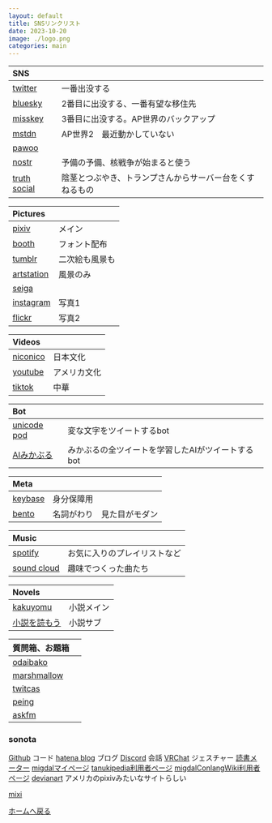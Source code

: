```yaml
---
layout: default
title: SNSリンクリスト
date: 2023-10-20
image: ./logo.png
categories: main
---
```



|SNS||
|:--|:--|
|[twitter](https://twitter.com/Mikanixonable)|一番出没する|
|[bluesky](https://bsky.app/profile/mikanixonable.bsky.social)|2番目に出没する、一番有望な移住先|
|[misskey](https://misskey.io/@Mikanixonable)|3番目に出没する。AP世界のバックアップ|
|[mstdn](https://mstdn.jp/@Mikanixonable)|AP世界2　最近動かしていない|
|[pawoo](https://pawoo.net/@hexagonalpod)||
|[nostr](https://iris.to/npub15m0s2qs5580f342d9endsuu464g974tmc7fqpdxdqt35zx9tqw9s6hy98w)|予備の予備、核戦争が始まると使う|
|[truth social](https://truthsocial.com/@mikanixonable)|陰茎とつぶやき、トランプさんからサーバー台をくすねるもの|

|Pictures||
|:--|:--|
|[pixiv](https://www.pixiv.net/users/20149051/illustrations)|メイン|
|[booth](https://mikanixonable.booth.pm/)|フォント配布|
|[tumblr](https://mikanixonable.tumblr.com/)|二次絵も風景も|
|[artstation](https://www.artstation.com/mikanixonable)|風景のみ|
|[seiga](https://seiga.nicovideo.jp/user/illust/60514629)||
|[instagram](https://www.instagram.com/mikanixonable/)|写真1|
|[flickr](https://www.flickr.com/photos/196365191@N08/)|写真2|

|Videos||
|:--|:--|
|[niconico](https://www.nicovideo.jp/user/60514629/video)|日本文化|
|[youtube](https://www.youtube.com/channel/UCQ02LvaZAbZAgAWBN5pYniA)|アメリカ文化|
|[tiktok](https://www.tiktok.com/@mikanixonable)|中華|

|Bot||
|:--|:--|
|[unicode pod](https://twitter.com/Unicode_pod)|変な文字をツイートするbot|
|[AIみかぶる](https://twitter.com/Mikanixonable2)|みかぶるの全ツイートを学習したAIがツイートするbot|

|Meta||
|:--|:--|
|[keybase](https://keybase.io/mikanixonable)| 身分保障用|
|[bento](https://bento.me/miku)|名詞がわり　見た目がモダン|
 
|Music||
|:--|:--|
|[spotify](https://open.spotify.com/user/cjsdijim4zllci0624b1wbak2)| お気に入りのプレイリストなど|
|[sound cloud](https://soundcloud.com/mikanixonable)|趣味でつくった曲たち|

|Novels||
|:--|:--|
|[kakuyomu](https://kakuyomu.jp/users/Eustralopithecus)|小説メイン|
|[小説を読もう](https://mypage.syosetu.com/951484/)|小説サブ|


|質問箱、お題箱||
|:--|:--|
|[odaibako](https://odaibako.net/u/Mikanixonable)||
|[marshmallow](https://marshmallow-qa.com/mikanixonable)||
|[twitcas](https://twitcasting.tv/mikanixonable)||
|[peing](https://peing.net/ja/mikanixonable)||
|[askfm](https://ask.fm/Mikanixonable)||

### sonota
[Github](https://github.com/Mikanixonable) コード
[hatena blog](https://mikanixonable.hatenablog.com/) ブログ
[Discord](https://discord.com/users/396122233698910218) 会話
[VRChat](https://vrchat.com/home/user/usr_37713f32-f424-4242-86c2-b8cb7bcc2b3b) ジェスチャー
[読書メーター](https://bookmeter.com/users/1292458)
[migdalマイページ](https://migdal.jp/mikanixonable)
[tanukipedia利用者ページ](https://tanukipedia.miraheze.org/wiki/%E5%88%A9%E7%94%A8%E8%80%85:Mikanixonable)
[migdalConlangWiki利用者ページ](https://migdal.miraheze.org/wiki/%E5%88%A9%E7%94%A8%E8%80%85:Mikanixonable)
[devianart](https://www.deviantart.com/mikanixonable) アメリカのpixivみたいなサイトらしい

[mixi](https://mixi.jp/show_profile.pl?id=68209694)

[ホームへ戻る](./index)





